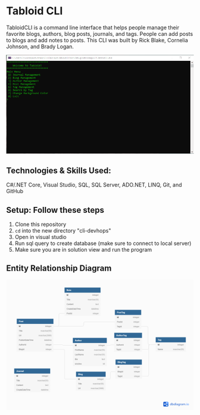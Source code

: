 # Tabloid CLI

TabloidCLI is a command line interface that helps people manage their favorite blogs, authors, blog posts, journals, and tags.  People can add posts to blogs and add notes to posts.  This CLI was built by Rick Blake, Cornelia Johnson, and Brady Logan.

![Tabloid Example](imgs/devhops.gif)

## Technologies & Skills Used:
C#/.NET Core, Visual Studio, SQL, SQL Server, ADO.NET, LINQ, Git, and GitHub

## Setup: Follow these steps
1. Clone this repository
2. `cd` into the new directory "cli-devhops"
3. Open in visual studio
4. Run sql query to create database (make sure to connect to local server)
5. Make sure you are in solution view and run the program

## Entity Relationship Diagram
![erd](imgs/DevHopsERD.png)



